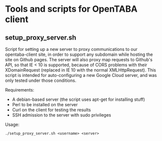 Tools and scripts for OpenTABA client
=====================================

setup_proxy_server.sh
---------------------
Script for setting up a new server to proxy communications to our
opentaba-client site, in order to support any subdomain while hosting
the site on Github pages. The server will also proxy map requests to
Github's API, so that IE < 10 is supported, because of CORS problems
with their XDomainRequest (replaced in IE 10 with the normal
XMLHttpRequest).
This script is intended for auto-configuring a new Google Cloud server,
and was only tested under those conditions.

Requirements:

+ A debian-based server (the script uses apt-get for installing stuff)
+ Perl to be installed on the server
+ Curl on the client for testing the results
+ SSH admission to the server with sudo privileges

Usage:

```
./setup_proxy_server.sh <username> <server>
```
